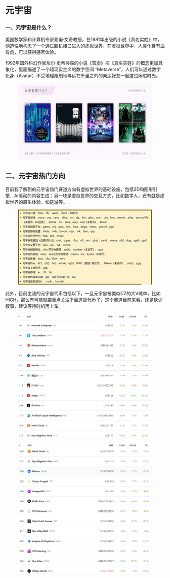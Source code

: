 # 元宇宙

### 一、元宇宙是什么？ <a href="#toc-1" id="toc-1"></a>

美国数学家和计算机专家弗诺·文奇教授，在1981年出版的小说《真名实姓》中，创造性地构思了一个通过脑机接口进入的虚拟世界，在虚拟世界中，人类化身有血有肉，可以获得感官体验。

1992年国外科幻作家尼尔·史蒂芬森的小说《雪崩》把《真名实姓》的概念更加具象化，里面描述了一个超现实主义的数字空间 “Metaverse”，人们可以通过数字化身（Avatar）不受地理限制地与远在千里之外的亲朋好友一起度过闲暇时光。

<figure><img src="../../.gitbook/assets/image (14) (1).png" alt=""><figcaption></figcaption></figure>

## **二、元宇宙热门方向**

目前我了解到的元宇宙热门赛道方向有虚拟世界的基础设施，包括3D和图形引擎，AI驱动的内容生成；另一块是虚拟世界的交互方式，比如数字人，还有就是虚拟世界的原生体验，如链游等。

<figure><img src="../../.gitbook/assets/image (1).png" alt=""><figcaption></figcaption></figure>

此外，目前主流的元宇宙代币包括以下，一旦元宇宙被类似CZ的大V喊单，比如HIGH，那么有可能就要重点关注下面这些代币了，这个赛道目前来看，还是缺少叙事，建议等待时机再上车。

<figure><img src="../../.gitbook/assets/image (5).png" alt=""><figcaption></figcaption></figure>

<figure><img src="../../.gitbook/assets/image (9).png" alt=""><figcaption></figcaption></figure>

